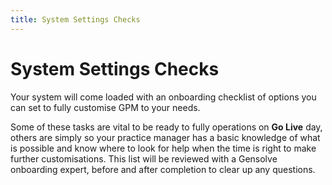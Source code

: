 ```yaml
---
title: System Settings Checks
---
```


# System Settings Checks

Your system will come loaded with an onboarding checklist of options you can set to fully customise GPM to your needs.

Some of these tasks are vital to be ready to fully operations on **Go Live** day, others are simply so your practice manager has a basic knowledge of what is possible and know where to look for help when the time is right to make further customisations. This list will be reviewed with a Gensolve onboarding expert, before and after completion to clear up any questions.
